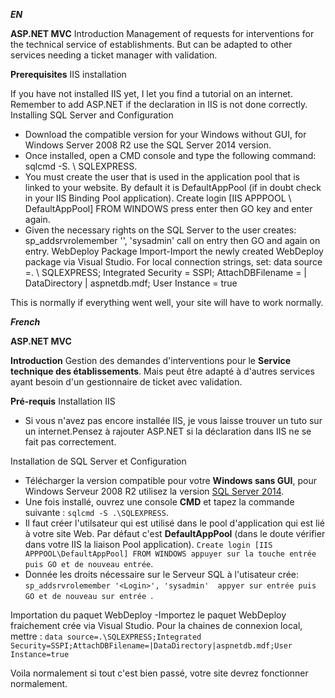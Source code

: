 ***EN***

**ASP.NET MVC**
Introduction Management of requests for interventions for the technical service of establishments. But can be adapted to other services needing a ticket manager with validation.

**Prerequisites**
IIS installation

If you have not installed IIS yet, I let you find a tutorial on an internet. Remember to add ASP.NET if the declaration in IIS is not done correctly.
Installing SQL Server and Configuration

- Download the compatible version for your Windows without GUI, for Windows Server 2008 R2 use the SQL Server 2014 version.
- Once installed, open a CMD console and type the following command: sqlcmd -S. \ SQLEXPRESS.
- You must create the user that is used in the application pool that is linked to your website. By default it is DefaultAppPool (if in doubt check in your IIS Binding Pool application). Create login [IIS APPPOOL \ DefaultAppPool] FROM WINDOWS press enter then GO key and enter again.
- Given the necessary rights on the SQL Server to the user creates: sp_addsrvrolemember '<Login>', 'sysadmin' call on entry then GO and again on entry.
WebDeploy Package Import-Import the newly created WebDeploy package via Visual Studio. For local connection strings, set: data source =. \ SQLEXPRESS; Integrated Security = SSPI; AttachDBFilename = | DataDirectory | aspnetdb.mdf; User Instance = true

This is normally if everything went well, your site will have to work normally.


***French***

**ASP.NET MVC** 

**Introduction**
Gestion des demandes d'interventions pour le **Service technique des établissements**. Mais peut être adapté à d'autres services ayant besoin d'un gestionnaire de ticket avec validation.

**Pré-requis**
Installation IIS
- Si vous n'avez pas encore installée IIS, je vous laisse trouver un tuto sur un internet.Pensez à rajouter ASP.NET si la déclaration dans IIS ne se fait pas correctement.


Installation de SQL Server et Configuration
- Télécharger la version compatible pour votre **Windows sans GUI**, pour Windows Serveur 2008 R2 utilisez la version [SQL Server 2014](https://www.microsoft.com/fr-FR/download/details.aspx?id=42299).
- Une fois installé, ouvrez une console **CMD** et tapez la commande suivante :  ```sqlcmd -S .\SQLEXPRESS```.
- Il faut créer l'utilsateur qui est utilisé dans le pool d'application qui est lié à votre site Web. Par défaut c'est **DefaultAppPool** (dans le doute vérifier dans votre IIS la liaison Pool application). ```Create login [IIS APPPOOL\DefaultAppPool] FROM WINDOWS appuyer sur la touche entrée puis GO et de nouveau entrée```.
- Donnée les droits nécessaire sur le Serveur SQL à l'utisateur crée: ```sp_addsrvrolemember '<Login>', 'sysadmin'  appyer sur entrée puis GO et de nouveau sur entrée ```.


Importation du paquet WebDeploy
-Importez le paquet WebDeploy fraichement crée via Visual Studio. Pour la chaines de connexion local, mettre : ```data source=.\SQLEXPRESS;Integrated Security=SSPI;AttachDBFilename=|DataDirectory|aspnetdb.mdf;User Instance=true```


Voila normalement si tout c'est bien passé, votre site devrez fonctionner normalement.
